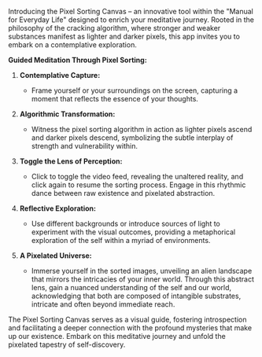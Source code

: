 Introducing the Pixel Sorting Canvas – an innovative tool within the "Manual for Everyday Life" designed to enrich your meditative journey. Rooted in the philosophy of the cracking algorithm, where stronger and weaker substances manifest as lighter and darker pixels, this app invites you to embark on a contemplative exploration.

**Guided Meditation Through Pixel Sorting:**

1. **Contemplative Capture:**
   - Frame yourself or your surroundings on the screen, capturing a moment that reflects the essence of your thoughts.

2. **Algorithmic Transformation:**
   - Witness the pixel sorting algorithm in action as lighter pixels ascend and darker pixels descend, symbolizing the subtle interplay of strength and vulnerability within.

3. **Toggle the Lens of Perception:**
   - Click to toggle the video feed, revealing the unaltered reality, and click again to resume the sorting process. Engage in this rhythmic dance between raw existence and pixelated abstraction.

4. **Reflective Exploration:**
   - Use different backgrounds or introduce sources of light to experiment with the visual outcomes, providing a metaphorical exploration of the self within a myriad of environments.

5. **A Pixelated Universe:**
   - Immerse yourself in the sorted images, unveiling an alien landscape that mirrors the intricacies of your inner world. Through this abstract lens, gain a nuanced understanding of the self and our world, acknowledging that both are composed of intangible substrates, intricate and often beyond immediate reach.

The Pixel Sorting Canvas serves as a visual guide, fostering introspection and facilitating a deeper connection with the profound mysteries that make up our existence. Embark on this meditative journey and unfold the pixelated tapestry of self-discovery.  